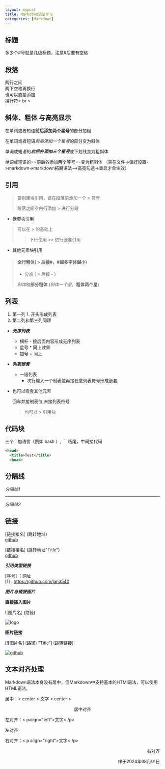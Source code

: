 ```yaml
---
layout: mypost
title: Markdown语法学习
categories: [Markdown]
---
```


## 标题
多少个#号就是几级标题，注意#后要有空格


## 段落
两行之间  
两下空格再换行  
也可以直接添加<br> 换行符< br >  


## 斜体、粗体 与高亮显示

在单词或者短语**前后添加两个星号**的部分加粗

在单词或者短语*前后添加一个星号*的部分变为斜体  

单词或短语的***前后各添加三个星号***或下划线变为粗斜体  

单词或短语的==前后各添加两个等号==变为粗斜体
（需在文件->偏好设置->markdown->markdown拓展语法—>高亮勾选->重启才会生效）

## 引用
>要创建块引用，请在段落前添加一个 > 符号
>
>段落之间空白行添加 > 进行分段  

* 嵌套块引用
>可以在 > 的基础上
>
>> 下行使用 >> 进行嵌套引用


* 其他元素块引用
> #### 全行粗体( > 后接#，#越多字体越小)
>
> - 分点 ( > 后接 - )
>
> *斜体*和**部分粗体** (*斜体一个星*，**粗体两个星**)


## 列表
1. 第一列 1. 开头形成列表
2. 第二列和第三列同理


- ***无序列表***
  - 横杆 - 接后面内容形成无序列表
  * 星号 * 同上效果
  + 加号 + 同上


- ***列表嵌套***

  - 一级列表
    - 次行输入一个制表位再接任意列表符号形成嵌套

- 也可以嵌套其他元素

    回车并接制表位,未接列表符号
    > 也可以 > 引用块


## 代码块

三个 ` 加语言（例如 bash ）, ``` 结尾，中间接代码

```html
<head>
  <title>Test</title>
  <head>
```


## 分隔线

*分隔线1*  

---

*分隔线2*


## 链接

[链接接名] (跳转地址)   
[github](https://github.com/jan3540)  

[链接接名] (跳转地址"Title")    
[github](https://github.com/jan3540 "jan3540GitHub主页")  


 ***引用类型链接***

  [序号] ：网址  
  [1] : https://github.com/jan3540


 ***图片与链接图片***

**直接插入图片**

![图片名] (路径)  

![logo](logo.jpg)


**图片链接**

[![图片名] (路径) ”Title“] (跳转链接)  

[![github](logo.jpg '点击跳转到GitHub')](https://github.com/jan3540)


## 文本对齐处理


Markdown语法本身没有居中，但Markdown中支持基本的HTMl语法，可以使用HTML语法。

居中：< center > 文字 < center >
<center>居中对齐</center>  


左对齐：< palign="left">文字< /p>  

<p align="left">左对齐</p>  

右对齐：< p align="right">文字< /p>
<p align="right">右对齐</p>  






<p align="right">作于2024年08月01日</p>
